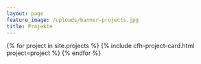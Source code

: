 ```yaml
---
layout: page
feature_image: /uploads/banner-projects.jpg
title: Projekte
---
```


 <div class="cfh-cards">
    {% for project in site.projects %}
        {% include cfh-project-card.html project=project %}
    {% endfor %}
</div>